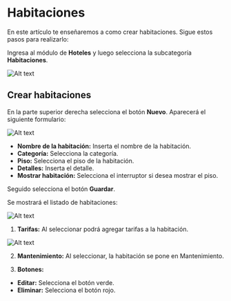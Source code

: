 # Habitaciones

En este artículo te enseñaremos a como crear habitaciones. Sigue estos pasos para realizarlo:

Ingresa al módulo de **Hoteles** y luego selecciona la subcategoría **Habitaciones**.

![Alt text](img/habitacion1.jpg)

## Crear habitaciones

En la parte superior derecha selecciona el botón **Nuevo**. Aparecerá el siguiente formulario:

![Alt text](img/habitacion2.jpg)

* **Nombre de la habitación:** Inserta el nombre de la habitación.
* **Categoría:** Selecciona la categoría.
* **Piso:** Selecciona el piso de la habitación.
* **Detalles:** Inserta el detalle.
* **Mostrar habitación:** Selecciona el interruptor si desea mostrar el piso.

Seguido selecciona el botón **Guardar**.

Se mostrará el listado de habitaciones:

![Alt text](img/listadodehabitaciones2.jpg)

1. **Tarifas:** Al seleccionar podrá agregar tarifas a la habitación.

![Alt text](img/tarifaas.jpg)

2. **Mantenimiento:** Al seleccionar, la habitación se pone en Mantenimiento.

3. **Botones:**

* **Editar:** Selecciona el botón verde.
* **Eliminar:** Selecciona el botón rojo.
